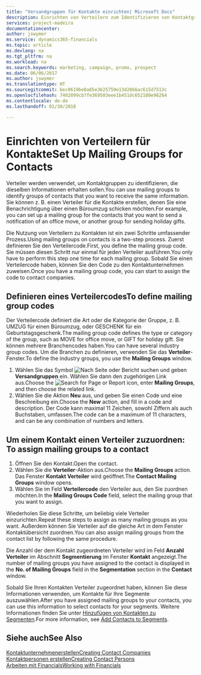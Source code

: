 ```yaml
---
title: "Versandgruppen für Kontakte einrichten| Microsoft Docs"
description: Einrichten von Verteilern zum Identifizieren von Kontaktgruppen, denen die gleichen Informationen zugehen sollen, z. B. Marketingkampagnen oder Promotionen.
services: project-madeira
documentationcenter: 
author: jswymer
ms.service: dynamics365-financials
ms.topic: article
ms.devlang: na
ms.tgt_pltfrm: na
ms.workload: na
ms.search.keywords: marketing, campaign, promo, prospect
ms.date: 06/06/2017
ms.author: jswymer
ms.translationtype: HT
ms.sourcegitcommit: bec0619be0a65e3625759e13d2866ac615d7513c
ms.openlocfilehash: 7402899cb7fe369503eee1b451dc652180e96264
ms.contentlocale: de-de
ms.lasthandoff: 01/30/2018

---
```

# <a name="set-up-mailing-groups-for-contacts"></a><span data-ttu-id="35887-103">Einrichten von Verteilern für Kontakte</span><span class="sxs-lookup"><span data-stu-id="35887-103">Set Up Mailing Groups for Contacts</span></span>
<span data-ttu-id="35887-104">Verteiler werden verwendet, um Kontaktgruppen zu identifizieren, die dieselben Informationen erhalten sollen.</span><span class="sxs-lookup"><span data-stu-id="35887-104">You can use mailing groups to identify groups of contacts that you want to receive the same information.</span></span> <span data-ttu-id="35887-105">Sie können z. B. einen Verteiler für die Kontakte erstellen, denen Sie eine Benachrichtigung über einen Büroumzug schicken möchten.</span><span class="sxs-lookup"><span data-stu-id="35887-105">For example, you can set up a mailing group for the contacts that you want to send a notification of an office move, or another group for sending holiday gifts.</span></span>

<span data-ttu-id="35887-106">Die Nutzung von Verteilern zu Kontakten ist ein zwei Schritte umfassender Prozess.</span><span class="sxs-lookup"><span data-stu-id="35887-106">Using mailing groups on contacts is a two-step process.</span></span> <span data-ttu-id="35887-107">Zuerst definieren Sie den Verteilercode.</span><span class="sxs-lookup"><span data-stu-id="35887-107">First, you define the mailing group code.</span></span> <span data-ttu-id="35887-108">Sie müssen diesen Schritt nur einmal für jeden Verteiler ausführen.</span><span class="sxs-lookup"><span data-stu-id="35887-108">You only have to perform this step one time for each mailing group.</span></span> <span data-ttu-id="35887-109">Sobald Sie einen Verteilercode haben, können Sie den Code zu den Kontaktunternehmen zuweisen.</span><span class="sxs-lookup"><span data-stu-id="35887-109">Once you have a mailing group code, you can start to assign the code to contact companies.</span></span>

## <a name="to-define-mailing-group-codes"></a><span data-ttu-id="35887-110">Definieren eines Verteilercodes</span><span class="sxs-lookup"><span data-stu-id="35887-110">To define mailing group codes</span></span>
<span data-ttu-id="35887-111">Der Verteilercode definiert die Art oder die Kategorie der Gruppe, z. B. UMZUG für einen Büroumzug, oder GESCHENK für ein Geburtstagsgeschenk.</span><span class="sxs-lookup"><span data-stu-id="35887-111">The mailing group code defines the type or category of the group, such as MOVE for office move, or GIFT for holiday gift.</span></span> <span data-ttu-id="35887-112">Sie können mehrere Branchencodes haben.</span><span class="sxs-lookup"><span data-stu-id="35887-112">You can have several industry group codes.</span></span> <span data-ttu-id="35887-113">Um die Branchen zu definieren, verwenden Sie das **Verteiler**-Fenster.</span><span class="sxs-lookup"><span data-stu-id="35887-113">To define the industry groups, you use the **Mailing Groups** window.</span></span>

1. <span data-ttu-id="35887-114">Wählen Sie das Symbol ![Nach Seite oder Bericht suchen](media/ui-search/search_small.png "Nach Seite oder Bericht suchen") und geben **Versandgruppen** ein. Wählen Sie dann den zugehörigen Link aus.</span><span class="sxs-lookup"><span data-stu-id="35887-114">Choose the ![Search for Page or Report](media/ui-search/search_small.png "Search for Page or Report icon") icon, enter **Mailing Groups**, and then choose the related link.</span></span>
2. <span data-ttu-id="35887-115">Wählen Sie die Aktion **Neu** aus, und geben Sie einen Code und eine Beschreibung ein.</span><span class="sxs-lookup"><span data-stu-id="35887-115">Choose the **New** action, and fill in a code and description.</span></span> <span data-ttu-id="35887-116">Der Code kann maximal 11 Zeichen, sowohl Ziffern als auch Buchstaben, umfassen.</span><span class="sxs-lookup"><span data-stu-id="35887-116">The code can be a maximum of 11 characters, and can be any combination of numbers and letters.</span></span>

## <span data-ttu-id="35887-117"><a name="AssignMailGroupContact">Um einem Kontakt einen Verteiler zuzuordnen:</a></span><span class="sxs-lookup"><span data-stu-id="35887-117"><a name="AssignMailGroupContact"></a> To assign mailing groups to a contact</span></span>
1. <span data-ttu-id="35887-118">Öffnen Sie den Kontakt.</span><span class="sxs-lookup"><span data-stu-id="35887-118">Open the contact.</span></span>
2. <span data-ttu-id="35887-119">Wählen Sie die **Verteiler**-Aktion aus.</span><span class="sxs-lookup"><span data-stu-id="35887-119">Choose the **Mailing Groups** action.</span></span> <span data-ttu-id="35887-120">Das Fenster **Kontakt Verteiler** wird geöffnet.</span><span class="sxs-lookup"><span data-stu-id="35887-120">The **Contact Mailing Groups** window opens.</span></span>
3. <span data-ttu-id="35887-121">Wählen Sie im Feld **Verteilercode** den Verteiler aus, den Sie zuordnen möchten.</span><span class="sxs-lookup"><span data-stu-id="35887-121">In the **Mailing Groups Code** field, select the mailing group that you want to assign.</span></span>

<span data-ttu-id="35887-122">Wiederholen Sie diese Schritte, um beliebig viele Verteiler einzurichten.</span><span class="sxs-lookup"><span data-stu-id="35887-122">Repeat these steps to assign as many mailing groups as you want.</span></span> <span data-ttu-id="35887-123">Außerdem können Sie Verteiler auf die gleiche Art in dem Fenster Kontaktübersicht zuordnen.</span><span class="sxs-lookup"><span data-stu-id="35887-123">You can also assign mailing groups from the contact list by following the same procedure.</span></span>

<span data-ttu-id="35887-124">Die Anzahl der dem Kontakt zugeordneten Verteiler wird im Feld **Anzahl Verteiler** im Abschnitt **Segmentierung** im Fenster **Kontakt** angezeigt.</span><span class="sxs-lookup"><span data-stu-id="35887-124">The number of mailing groups you have assigned to the contact is displayed in the **No. of Mailing Groups** field in the **Segmentation** section in the **Contact** window.</span></span>

<span data-ttu-id="35887-125">Sobald Sie Ihren Kontakten Verteiler zugeordnet haben, können Sie diese Informationen verwenden, um Kontakte für Ihre Segmente auszuwählen.</span><span class="sxs-lookup"><span data-stu-id="35887-125">After you have assigned mailing groups to your contacts, you can use this information to select contacts for your segments.</span></span> <span data-ttu-id="35887-126">Weitere Informationen finden Sie unter [Hinzufügen von Kontakten zu Segmenten](marketing-add-contact-segment.md).</span><span class="sxs-lookup"><span data-stu-id="35887-126">For more information, see [Add Contacts to Segments](marketing-add-contact-segment.md).</span></span>

## <a name="see-also"></a><span data-ttu-id="35887-127">Siehe auch</span><span class="sxs-lookup"><span data-stu-id="35887-127">See Also</span></span>
[<span data-ttu-id="35887-128">Kontaktunternehmenerstellen</span><span class="sxs-lookup"><span data-stu-id="35887-128">Creating Contact Companies</span></span>](marketing-create-contact-companies.md)  
[<span data-ttu-id="35887-129">Kontaktpersonen erstellen</span><span class="sxs-lookup"><span data-stu-id="35887-129">Creating Contact Persons</span></span>](marketing-create-contact-persons.md)  
[<span data-ttu-id="35887-130">Arbeiten mit Financials</span><span class="sxs-lookup"><span data-stu-id="35887-130">Working with Financials</span></span>](ui-work-product.md)

